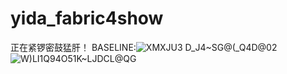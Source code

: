 # yida_fabric4show
正在紧锣密鼓猛肝！
BASELINE:![XMXJU3 D_J4~SG@(_Q4D@02](https://user-images.githubusercontent.com/78396957/175353925-7c7d6207-630e-4cf5-b32a-3f7d9b6f44df.png)
![W)LI$1$Q94O51K~LJDCL@QG](https://user-images.githubusercontent.com/78396957/175355323-36698c3d-1afe-491e-bd24-29804f66237d.png)
